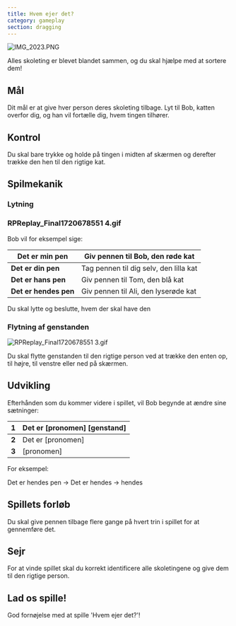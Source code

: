 ```yaml
---
title: Hvem ejer det?
category: gameplay
section: dragging
---
```

![IMG_2023.PNG](https://help.studycat.com/hc/article_attachments/34966103260825)


Alles skoleting er blevet blandet sammen, og du skal hjælpe med at sortere dem!


## Mål


Dit mål er at give hver person deres skoleting tilbage. Lyt til Bob, katten overfor dig, og han vil fortælle dig, hvem tingen tilhører.


## Kontrol


Du skal bare trykke og holde på tingen i midten af skærmen og derefter trække den hen til den rigtige kat.


## Spilmekanik


### Lytning


### RPReplay_Final1720678551 4.gif


Bob vil for eksempel sige:




| **Det er min pen** | Giv pennen til Bob, den røde kat |
| --- | --- |
| **Det er din pen** | Tag pennen til dig selv, den lilla kat |
| **Det er hans pen** | Giv pennen til Tom, den blå kat |
| **Det er hendes pen** | Giv pennen til Ali, den lyserøde kat |


 


Du skal lytte og beslutte, hvem der skal have den


### Flytning af genstanden


![RPReplay_Final1720678551 3.gif](https://help.studycat.com/hc/article_attachments/34966668424601)


Du skal flytte genstanden til den rigtige person ved at trække den enten op, til højre, til venstre eller ned på skærmen.


 


## Udvikling


Efterhånden som du kommer videre i spillet, vil Bob begynde at ændre sine sætninger: 




| **1** | Det er \[pronomen] \[genstand] |
| --- | --- |
| **2** | Det er \[pronomen] |
| **3** | \[pronomen] |


For eksempel:


Det er hendes pen → Det er hendes → hendes


## Spillets forløb


Du skal give pennen tilbage flere gange på hvert trin i spillet for at gennemføre det.


## Sejr


For at vinde spillet skal du korrekt identificere alle skoletingene og give dem til den rigtige person.


## Lad os spille!


God fornøjelse med at spille 'Hvem ejer det?'!